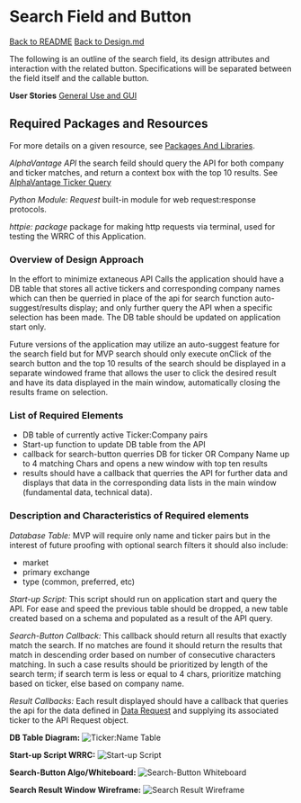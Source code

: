 # Search Field and Button

[Back to README](../../../README.md)
[Back to Design.md](../../design.md)

The following is an outline of the search field, its design attributes and interaction with the related button. Specifications will be separated between the field itself and the callable button.

**User Stories**
[General Use and GUI](../../user_stories/general_use_ui.md)

## Required Packages and Resources

For more details on a given resource, see [Packages And Libraries](../../pkg_lib.md).

*AlphaVantage API* the search feild should query the API for both company and ticker matches, and return a context box with the top 10 results. See [AlphaVantage Ticker Query](https://polygon.io/docs/get_v3_reference_tickers_anchor)

*Python Module: Request* built-in module for web request:response protocols.

*httpie: package* package for making http requests via terminal, used for testing the WRRC of this Application.

### Overview of Design Approach

In the effort to minimize extaneous API Calls the application should have a DB table that stores all active tickers and corresponding company names which can then be querried in place of the api for search function auto-suggest/results display; and only further query the API when a specific selection has been made. The DB table should be updated on application start only.

Future versions of the application may utilize an auto-suggest feature for the search field but for MVP search should only execute onClick of the search button and the top 10 results of the search should be displayed in a separate windowed frame that allows the user to click the desired result and have its data displayed in the main window, automatically closing the results frame on selection.

### List of Required Elements

- DB table of currently active Ticker:Company pairs
- Start-up function to update DB table from the API
- callback for search-button querries DB for ticker OR Company Name up to 4 matching Chars and opens a new window with top ten results
- results should have a callback that querries the API for further data and displays that data in the corresponding data lists in the main window (fundamental data, technical data).

### Description and Characteristics of Required elements

*Database Table:*
MVP will require only name and ticker pairs but in the interest of future proofing with optional search filters it should also include:

- market
- primary exchange
- type (common, preferred, etc)

*Start-up Script:*
This script should run on application start and query the API. For ease and speed the previous table should be dropped, a new table created based on a schema and populated as a result of the API query.

*Search-Button Callback:*
This callback should return all results that exactly match the search. If no matches are found it should return the results that match in descending order based on number of consecutive characters matching. In such a case results should be prioritized by length of the search term; if search term is less or equal to 4 chars, prioritize matching based on ticker, else based on company name.

*Result Callbacks:*
Each result displayed should have a callback that queries the api for the data defined in [Data Request](../data_request/data_req.md) and supplying its associated ticker to the API Request object.

**DB Table Diagram:**
![Ticker:Name Table]()

**Start-up Script WRRC:**
![Start-up Script]()

**Search-Button Algo/Whiteboard:**
![Search-Button Whiteboard]()

**Search Result Window Wireframe:**
![Search Result Wireframe]()
